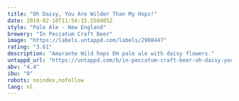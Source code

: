 ```yaml
---
title: "Oh Daisy, You Are Wilder Than My Hops!"
date: 2019-02-10T11:54:15.550405Z
style: "Pale Ale - New England"
brewery: "In Peccatum Craft Beer"
image: "https://labels.untappd.com/labels/2908447"
rating: "3.61"
description: "Amarante Wild hops DH pale ale with daisy flowers."
untappd_url: "https://untappd.com/b/in-peccatum-craft-beer-oh-daisy-you-are-wilder-than-my-hops/2908447"
abv: "4.4"
ibu: "0"
robots: noindex,nofollow
lang: nl
---
```


